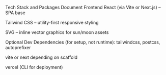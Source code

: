 Tech Stack and Packages Document
Frontend
React (via Vite or Next.js) – SPA base

Tailwind CSS – utility-first responsive styling

SVG – inline vector graphics for sun/moon assets

Optional Dev Dependencies (for setup, not runtime):
tailwindcss, postcss, autoprefixer

vite or next depending on scaffold

vercel (CLI for deployment)

